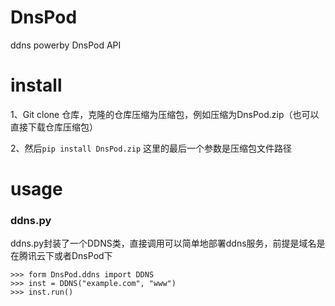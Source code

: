 # DnsPod
ddns powerby DnsPod API

# install
1、Git clone 仓库，克隆的仓库压缩为压缩包，例如压缩为DnsPod.zip（也可以直接下载仓库压缩包）

2、然后```pip install DnsPod.zip```   这里的最后一个参数是压缩包文件路径

# usage

### ddns.py

ddns.py封装了一个DDNS类，直接调用可以简单地部署ddns服务，前提是域名是在腾讯云下或者DnsPod下
```
>>> form DnsPod.ddns import DDNS
>>> inst = DDNS("example.com", "www")
>>> inst.run()
```
